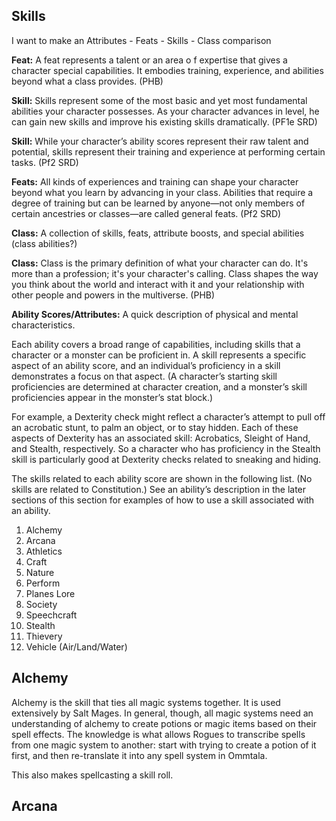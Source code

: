 ## Skills

I want to make an Attributes - Feats - Skills - Class comparison

**Feat:** A feat represents a talent or an area o f expertise that gives a character special capabilities. It embodies training, experience, and abilities beyond what a class provides. (PHB)

**Skill:** Skills represent some of the most basic and yet most fundamental  abilities your character possesses. As your character advances in level, he can gain new skills and improve his existing skills dramatically. (PF1e SRD)

**Skill:** While your character’s ability scores represent their raw talent and  potential, skills represent their training and experience at performing  certain tasks. (Pf2 SRD)

**Feats:** All kinds of experiences and training can shape your character beyond  what you learn by advancing in your class. Abilities that require a  degree of training but can be learned by anyone—not only members of  certain ancestries or classes—are called general feats. (Pf2 SRD)

**Class:** A collection of skills, feats, attribute boosts, and special abilities (class abilities?)

**Class:** Class is the primary definition of what your character can do. It's more than a profession; it's your character's calling. Class shapes the way you think about the world and interact with it and your relationship with other people and powers in the multiverse. (PHB)

**Ability Scores/Attributes:** A quick description of physical and mental characteristics.

Each ability covers a broad range of capabilities, including skills that a character or a monster can be proficient in. A skill represents a specific aspect of an ability score, and an individual’s proficiency in a skill demonstrates a focus on that aspect. (A character’s starting skill proficiencies are determined at character creation, and a monster’s skill proficiencies appear in the monster’s stat block.)

For example, a Dexterity check might reflect a character’s attempt to pull off an acrobatic stunt, to palm an object, or to stay hidden. Each of these aspects of Dexterity has an associated skill: Acrobatics, Sleight of Hand, and Stealth, respectively. So a character who has proficiency in the Stealth skill is particularly good at Dexterity checks related to sneaking and hiding.

The skills related to each ability score are shown in the following list. (No skills are related to Constitution.) See an ability’s description in the later sections of this section for examples of how to use a skill associated with an ability.

1. Alchemy
2. Arcana
3. Athletics
4. Craft
5. Nature
6. Perform
7. Planes Lore
8. Society
9. Speechcraft
10. Stealth
11. Thievery
12. Vehicle (Air/Land/Water)

## Alchemy

Alchemy is the skill that ties all magic systems together. It is used  extensively by Salt Mages. In general, though, all magic systems need an understanding of alchemy to create potions or magic items based on  their spell effects. The knowledge is what allows Rogues to transcribe  spells from one magic system to another: start with trying to create a  potion of it first, and then re-translate it into any spell system in  Ommtala.

This also makes spellcasting a skill roll.

## Arcana

